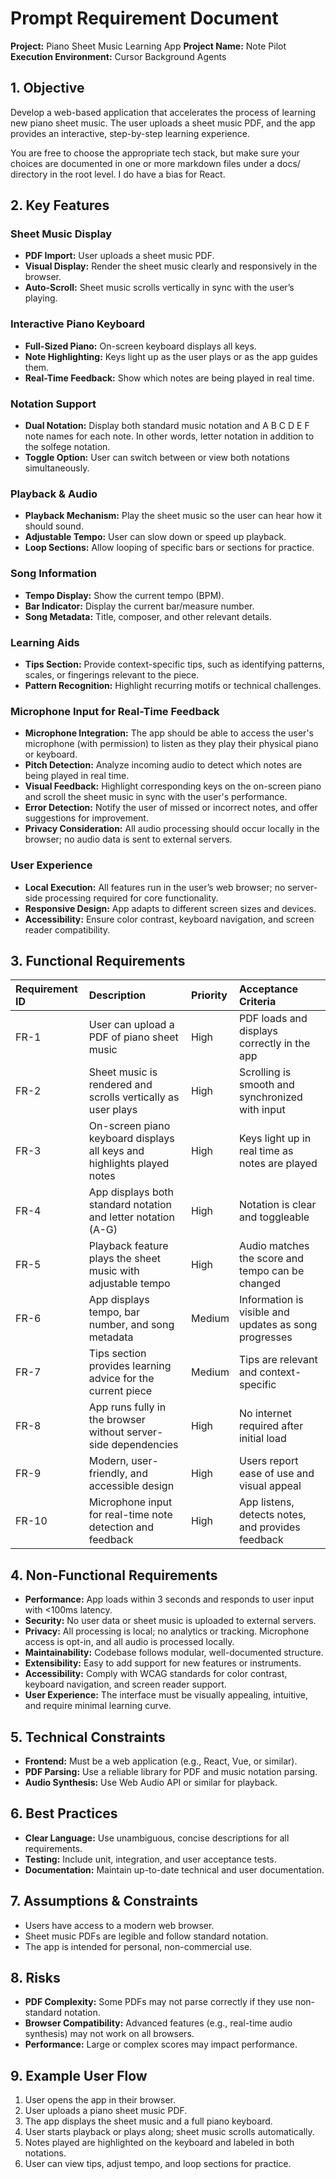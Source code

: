 
# Prompt Requirement Document

**Project:** Piano Sheet Music Learning App
**Project Name:** Note Pilot
**Execution Environment:** Cursor Background Agents

## 1. Objective

Develop a web-based application that accelerates the process of learning new piano sheet music. The user uploads a sheet music PDF, and the app provides an interactive, step-by-step learning experience.

You are free to choose the appropriate tech stack, but make sure your choices are documented in one or more markdown files under a docs/ directory in the root level. I do have a bias for React.

## 2. Key Features

### Sheet Music Display

- **PDF Import:** User uploads a sheet music PDF.
- **Visual Display:** Render the sheet music clearly and responsively in the browser.
- **Auto-Scroll:** Sheet music scrolls vertically in sync with the user’s playing.


### Interactive Piano Keyboard

- **Full-Sized Piano:** On-screen keyboard displays all keys.
- **Note Highlighting:** Keys light up as the user plays or as the app guides them.
- **Real-Time Feedback:** Show which notes are being played in real time.


### Notation Support

- **Dual Notation:** Display both standard music notation and A B C D E F note names for each note. In other words, letter notation in addition to the solfege notation.
- **Toggle Option:** User can switch between or view both notations simultaneously.


### Playback \& Audio

- **Playback Mechanism:** Play the sheet music so the user can hear how it should sound.
- **Adjustable Tempo:** User can slow down or speed up playback.
- **Loop Sections:** Allow looping of specific bars or sections for practice.


### Song Information

- **Tempo Display:** Show the current tempo (BPM).
- **Bar Indicator:** Display the current bar/measure number.
- **Song Metadata:** Title, composer, and other relevant details.


### Learning Aids

- **Tips Section:** Provide context-specific tips, such as identifying patterns, scales, or fingerings relevant to the piece.
- **Pattern Recognition:** Highlight recurring motifs or technical challenges.

### Microphone Input for Real-Time Feedback

- **Microphone Integration:** The app should be able to access the user's microphone (with permission) to listen as they play their physical piano or keyboard.
- **Pitch Detection:** Analyze incoming audio to detect which notes are being played in real time.
- **Visual Feedback:** Highlight corresponding keys on the on-screen piano and scroll the sheet music in sync with the user's performance.
- **Error Detection:** Notify the user of missed or incorrect notes, and offer suggestions for improvement.
- **Privacy Consideration:** All audio processing should occur locally in the browser; no audio data is sent to external servers.


### User Experience

- **Local Execution:** All features run in the user’s web browser; no server-side processing required for core functionality.
- **Responsive Design:** App adapts to different screen sizes and devices.
- **Accessibility:** Ensure color contrast, keyboard navigation, and screen reader compatibility.

## 3. Functional Requirements

| Requirement ID | Description | Priority | Acceptance Criteria |
| :-- | :-- | :-- | :-- |
| FR-1 | User can upload a PDF of piano sheet music | High | PDF loads and displays correctly in the app |
| FR-2 | Sheet music is rendered and scrolls vertically as user plays | High | Scrolling is smooth and synchronized with input |
| FR-3 | On-screen piano keyboard displays all keys and highlights played notes | High | Keys light up in real time as notes are played |
| FR-4 | App displays both standard notation and letter notation (A-G) | High | Notation is clear and toggleable |
| FR-5 | Playback feature plays the sheet music with adjustable tempo | High | Audio matches the score and tempo can be changed |
| FR-6 | App displays tempo, bar number, and song metadata | Medium | Information is visible and updates as song progresses |
| FR-7 | Tips section provides learning advice for the current piece | Medium | Tips are relevant and context-specific |
| FR-8 | App runs fully in the browser without server-side dependencies | High | No internet required after initial load |
| FR-9 | Modern, user-friendly, and accessible design | High | Users report ease of use and visual appeal |
| FR-10 | Microphone input for real-time note detection and feedback | High | App listens, detects notes, and provides feedback |

## 4. Non-Functional Requirements

- **Performance:** App loads within 3 seconds and responds to user input with <100ms latency.
- **Security:** No user data or sheet music is uploaded to external servers.
- **Privacy:** All processing is local; no analytics or tracking. Microphone access is opt-in, and all audio is processed locally.
- **Maintainability:** Codebase follows modular, well-documented structure.
- **Extensibility:** Easy to add support for new features or instruments.
- **Accessibility:** Comply with WCAG standards for color contrast, keyboard navigation, and screen reader support.
- **User Experience:** The interface must be visually appealing, intuitive, and require minimal learning curve.

## 5. Technical Constraints

- **Frontend:** Must be a web application (e.g., React, Vue, or similar).
- **PDF Parsing:** Use a reliable library for PDF and music notation parsing.
- **Audio Synthesis:** Use Web Audio API or similar for playback.


## 6. Best Practices

- **Clear Language:** Use unambiguous, concise descriptions for all requirements.
- **Testing:** Include unit, integration, and user acceptance tests.
- **Documentation:** Maintain up-to-date technical and user documentation.

## 7. Assumptions \& Constraints

- Users have access to a modern web browser.
- Sheet music PDFs are legible and follow standard notation.
- The app is intended for personal, non-commercial use.


## 8. Risks

- **PDF Complexity:** Some PDFs may not parse correctly if they use non-standard notation.
- **Browser Compatibility:** Advanced features (e.g., real-time audio synthesis) may not work on all browsers.
- **Performance:** Large or complex scores may impact performance.


## 9. Example User Flow

1. User opens the app in their browser.
2. User uploads a piano sheet music PDF.
3. The app displays the sheet music and a full piano keyboard.
4. User starts playback or plays along; sheet music scrolls automatically.
5. Notes played are highlighted on the keyboard and labeled in both notations.
6. User can view tips, adjust tempo, and loop sections for practice.
